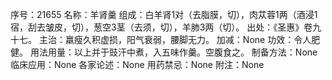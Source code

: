 序号：21655
名称：羊肾羹
组成：白羊肾1对（去脂膜，切），肉苁蓉1两（酒浸1宿，刮去皱皮，切），葱空3茎（去须，切），羊肺3两（切）。
出处：《圣惠》卷九十七。
主治：羸瘦久积虚损，阳气衰弱，腰脚无力。
加减：None
功效：令人肥健。
用法用量：以上并于豉汗中煮，入五味作羹。空腹食之。
制备方法：None
临床应用：None
各家论述：None
用药禁忌：None
附注：None
